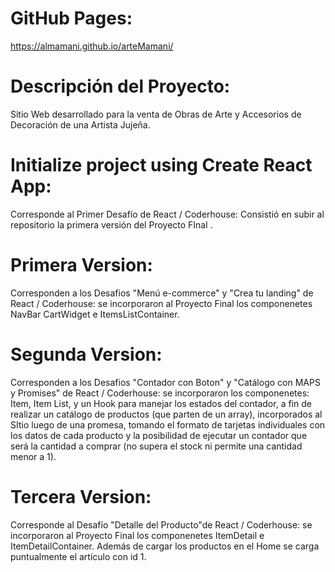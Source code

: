 # GitHub Pages:

https://almamani.github.io/arteMamani/

# Descripción del Proyecto:

Sitio Web desarrollado para la venta de Obras de Arte y Accesorios de Decoración de una Artista Jujeña.

# Initialize project using Create React App:

Corresponde al Primer Desafío de React / Coderhouse: Consistió en subir al repositorio la primera versión del Proyecto FInal .

# Primera Version:

Corresponden a los Desafios "Menú e-commerce" y "Crea tu landing" de React / Coderhouse: se incorporaron al Proyecto Final los componenetes NavBar CartWidget e ItemsListContainer.

# Segunda Version:

Corresponden a los Desafios "Contador con Boton" y "Catálogo con MAPS y Promises" de React / Coderhouse: se incorporaron los componenetes: Item, Item List, y un Hook para manejar los estados del contador, a fin de realizar un catálogo de productos (que parten de un array), incorporados al SItio luego de una promesa, tomando el formato de tarjetas individuales con los datos de cada producto y la posibilidad de ejecutar un contador que será la cantidad a comprar (no supera el stock ni permite una cantidad menor a 1).

# Tercera Version:

Corresponde al Desafío "Detalle del Producto"de React / Coderhouse: se incorporaron al Proyecto Final los componenetes ItemDetail e ItemDetailContainer. Además de cargar los productos en el Home se carga puntualmente el artículo con id 1.
